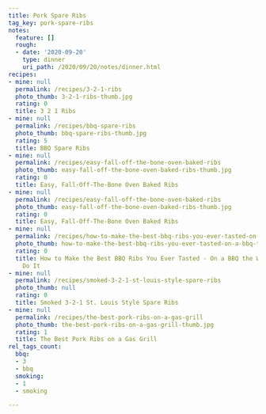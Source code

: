 ```yaml
---
title: Pork Spare Ribs
tag_key: pork-spare-ribs
notes:
  feature: []
  rough:
  - date: '2020-09-20'
    type: dinner
    uri_path: /2020/09/20/notes/dinner.html
recipes:
- mine: null
  permalink: /recipes/3-2-1-ribs
  photo_thumb: 3-2-1-ribs-thumb.jpg
  rating: 0
  title: 3 2 1 Ribs
- mine: null
  permalink: /recipes/bbq-spare-ribs
  photo_thumb: bbq-spare-ribs-thumb.jpg
  rating: 5
  title: BBQ Spare Ribs
- mine: null
  permalink: /recipes/easy-fall-off-the-bone-oven-baked-ribs
  photo_thumb: easy-fall-off-the-bone-oven-baked-ribs-thumb.jpg
  rating: 0
  title: Easy, Fall-Off-The-Bone Oven Baked Ribs
- mine: null
  permalink: /recipes/easy-fall-off-the-bone-oven-baked-ribs
  photo_thumb: easy-fall-off-the-bone-oven-baked-ribs-thumb.jpg
  rating: 0
  title: Easy, Fall-Off-The-Bone Oven Baked Ribs
- mine: null
  permalink: /recipes/how-to-make-the-best-bbq-ribs-you-ever-tasted-on-a-bbq-the-way-champions-do-it
  photo_thumb: how-to-make-the-best-bbq-ribs-you-ever-tasted-on-a-bbq-the-way-champions-do-it-thumb.jpg
  rating: 0
  title: How to Make the Best BBQ Ribs You Ever Tasted - On a BBQ the Way Champions
    Do It
- mine: null
  permalink: /recipes/smoked-3-2-1-st-louis-style-spare-ribs
  photo_thumb: null
  rating: 0
  title: Smoked 3-2-1 St. Louis Style Spare Ribs
- mine: null
  permalink: /recipes/the-best-pork-ribs-on-a-gas-grill
  photo_thumb: the-best-pork-ribs-on-a-gas-grill-thumb.jpg
  rating: 1
  title: The Best Pork Ribs on a Gas Grill
rel_tags_count:
  bbq:
  - 3
  - bbq
  smoking:
  - 1
  - smoking

---
```

